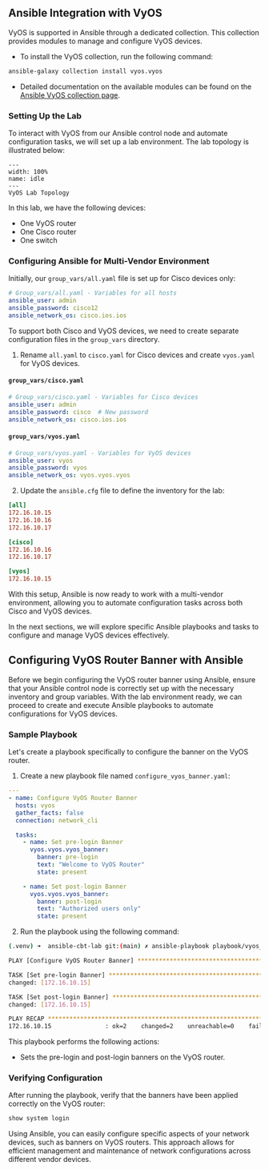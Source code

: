 ## Ansible Integration with VyOS

VyOS is supported in Ansible through a dedicated collection. This collection provides modules to manage and configure VyOS devices.

- To install the VyOS collection, run the following command:

```bash
ansible-galaxy collection install vyos.vyos
```

- Detailed documentation on the available modules can be found on the [Ansible VyOS collection page](https://docs.ansible.com/ansible/latest/collections/vyos/vyos/index.html#modules).

### Setting Up the Lab

To interact with VyOS from our Ansible control node and automate configuration tasks, we will set up a lab environment. The lab topology is illustrated below:

```{figure} ../images/vyos-lab.png
---
width: 100%
name: idle
---
VyOS Lab Topology
```

In this lab, we have the following devices:

- One VyOS router
- One Cisco router
- One switch

### Configuring Ansible for Multi-Vendor Environment

Initially, our `group_vars/all.yaml` file is set up for Cisco devices only:

```yaml
# Group_vars/all.yaml - Variables for all hosts
ansible_user: admin
ansible_password: cisco12
ansible_network_os: cisco.ios.ios
```

To support both Cisco and VyOS devices, we need to create separate configuration files in the `group_vars` directory.

1. Rename `all.yaml` to `cisco.yaml` for Cisco devices and create `vyos.yaml` for VyOS devices.

#### `group_vars/cisco.yaml`

```yaml
# Group_vars/cisco.yaml - Variables for Cisco devices
ansible_user: admin
ansible_password: cisco  # New password
ansible_network_os: cisco.ios.ios
```

#### `group_vars/vyos.yaml`

```yaml
# Group_vars/vyos.yaml - Variables for VyOS devices
ansible_user: vyos
ansible_password: vyos
ansible_network_os: vyos.vyos.vyos
```

2. Update the `ansible.cfg` file to define the inventory for the lab:

```ini
[all]
172.16.10.15  
172.16.10.16  
172.16.10.17  

[cisco]
172.16.10.16  
172.16.10.17  

[vyos]
172.16.10.15  
```

With this setup, Ansible is now ready to work with a multi-vendor environment, allowing you to automate configuration tasks across both Cisco and VyOS devices.

In the next sections, we will explore specific Ansible playbooks and tasks to configure and manage VyOS devices effectively.

## Configuring VyOS Router Banner with Ansible

Before we begin configuring the VyOS router banner using Ansible, ensure that your Ansible control node is correctly set up with the necessary inventory and group variables. With the lab environment ready, we can proceed to create and execute Ansible playbooks to automate configurations for VyOS devices.

### Sample Playbook

Let's create a playbook specifically to configure the banner on the VyOS router.

1. Create a new playbook file named `configure_vyos_banner.yaml`:

```yaml
---
- name: Configure VyOS Router Banner
  hosts: vyos
  gather_facts: false
  connection: network_cli

  tasks:
    - name: Set pre-login Banner
      vyos.vyos.vyos_banner:
        banner: pre-login
        text: "Welcome to VyOS Router"
        state: present

    - name: Set post-login Banner
      vyos.vyos.vyos_banner:
        banner: post-login
        text: "Authorized users only"
        state: present
```

2. Run the playbook using the following command:

```sh
(.venv) ➜  ansible-cbt-lab git:(main) ✗ ansible-playbook playbook/vyos_banner.yaml

PLAY [Configure VyOS Router Banner] ****************************************************

TASK [Set pre-login Banner] ************************************************************
changed: [172.16.10.15]

TASK [Set post-login Banner] ***********************************************************
changed: [172.16.10.15]

PLAY RECAP *****************************************************************************
172.16.10.15               : ok=2    changed=2    unreachable=0    failed=0    skipped=0
```

This playbook performs the following actions:

- Sets the pre-login and post-login banners on the VyOS router.

### Verifying Configuration

After running the playbook, verify that the banners have been applied correctly on the VyOS router:

```bash
show system login
```

Using Ansible, you can easily configure specific aspects of your network devices, such as banners on VyOS routers. This approach allows for efficient management and maintenance of network configurations across different vendor devices.
